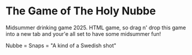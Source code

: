# The Game of The Holy Nubbe
Midsummer drinking game 2025. HTML game, so drag n' drop this game into a new tab and your'e all set to have some midsummer fun!

Nubbe = Snaps = "A kind of a Swedish shot"
